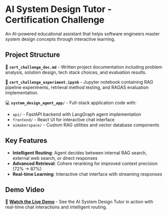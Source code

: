 # AI System Design Tutor - Certification Challenge

An AI-powered educational assistant that helps software engineers master system design concepts through interactive learning.

## Project Structure

📝 **`cert_challenge_doc.md`** - Written project documentation including problem analysis, solution design, tech stack choices, and evaluation results.

🔬 **`cert_challenge_experiment.ipynb`** - Jupyter notebook containing RAG pipeline experiments, retrieval method testing, and RAGAS evaluation implementation.

💻 **`system_design_agent_app/`** - Full-stack application code with:
- `api/` - FastAPI backend with LangGraph agent implementation
- `frontend/` - React UI for interactive chat interface
- `aimakerspace/` - Custom RAG utilities and vector database components

## Key Features

- **Intelligent Routing**: Agent decides between internal RAG search, external web search, or direct responses
- **Advanced Retrieval**: Cohere reranking for improved context precision (72% → 87%)
- **Real-time Learning**: Interactive chat interface with streaming responses

## Demo Video

🎥 **[Watch the Live Demo](https://www.loom.com/share/a9c665d57a9e49888915e9e8d8e02c02)** - See the AI System Design Tutor in action with real-time chat interactions and intelligent routing.

